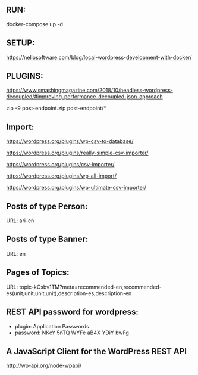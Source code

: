 RUN:
---------------------------
docker-compose up -d

SETUP:
---------------------------
https://neliosoftware.com/blog/local-wordpress-development-with-docker/

PLUGINS:
---------------------------
https://www.smashingmagazine.com/2018/10/headless-wordpress-decoupled/#improving-performance-decoupled-json-approach

zip -9 post-endpoint.zip post-endpoint/*


Import:
---------------------------
https://wordpress.org/plugins/wp-csv-to-database/

https://wordpress.org/plugins/really-simple-csv-importer/

https://wordpress.org/plugins/csv-importer/

https://wordpress.org/plugins/wp-all-import/

https://wordpress.org/plugins/wp-ultimate-csv-importer/

Posts of type Person:
---------------------------
URL: ari-en

Posts of type Banner:
---------------------------
URL: en

Pages of Topics:
---------------------------
URL: topic-kCsbv1TM?meta=recommended-en,recommended-es(unit,unit,unit,unit),description-es,description-en

REST API password for wordpress:
-----------------------------------
- plugin: Application Passwords
- password: NKcY 5nTQ WYFe aB4X YDiY bwFg

A JavaScript Client for the WordPress REST API
------------------------------------
http://wp-api.org/node-wpapi/